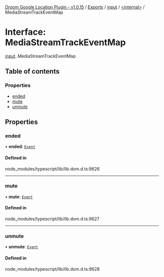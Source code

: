 [Droom Google Location Plugin - v1.0.15](../README.md) / [Exports](../modules.md) / [input](../modules/input.md) / [<internal\>](../modules/input._internal_.md) / MediaStreamTrackEventMap

# Interface: MediaStreamTrackEventMap

[input](../modules/input.md).[<internal>](../modules/input._internal_.md).MediaStreamTrackEventMap

## Table of contents

### Properties

- [ended](input._internal_.MediaStreamTrackEventMap.md#ended)
- [mute](input._internal_.MediaStreamTrackEventMap.md#mute)
- [unmute](input._internal_.MediaStreamTrackEventMap.md#unmute)

## Properties

### ended

• **ended**: [`Event`](../modules/input._internal_.md#event)

#### Defined in

node_modules/typescript/lib/lib.dom.d.ts:9626

___

### mute

• **mute**: [`Event`](../modules/input._internal_.md#event)

#### Defined in

node_modules/typescript/lib/lib.dom.d.ts:9627

___

### unmute

• **unmute**: [`Event`](../modules/input._internal_.md#event)

#### Defined in

node_modules/typescript/lib/lib.dom.d.ts:9628

